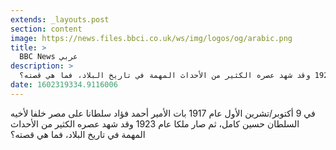 ```yaml
--- 
extends: _layouts.post 
section: content 
image: https://news.files.bbci.co.uk/ws/img/logos/og/arabic.png 
title: > 
  BBC News عربي 
description: > 
  في 9 أكتوبر/تشرين الأول عام 1917 بات الأمير أحمد فؤاد سلطانا على مصر خلفا لأخيه السلطان حسين كامل، ثم صار ملكا عام 1923 وقد شهد عصره الكثير من الأحداث المهمة في تاريخ البلاد، فما هي قصته؟ 
date: 1602319334.9116006 
--- 
```

في 9 أكتوبر/تشرين الأول عام 1917 بات الأمير أحمد فؤاد سلطانا على مصر خلفا لأخيه السلطان حسين كامل، ثم صار ملكا عام 1923 وقد شهد عصره الكثير من الأحداث المهمة في تاريخ البلاد، فما هي قصته؟